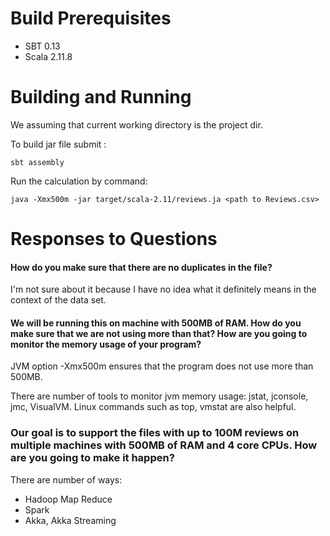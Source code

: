 # Build Prerequisites

* SBT 0.13
* Scala 2.11.8

# Building and Running

We assuming that current working directory is the project dir.

To  build jar file submit : 
```
sbt assembly
```

Run the calculation by command:
```
java -Xmx500m -jar target/scala-2.11/reviews.ja <path to Reviews.csv>
```

# Responses to Questions

#### How do you make sure that there are no duplicates in the file?

I'm not sure about it because I have no idea what it definitely means in the context of the data set.

#### We will be running this on machine with 500MB of RAM. How do you make sure that we are not using more than that? How are you going to monitor the memory usage of your program?

JVM option -Xmx500m ensures that the program does not use more than 500MB.
  
There are number of tools to monitor jvm memory usage: jstat, jconsole, jmc, VisualVM. Linux commands such as top, vmstat are also helpful.

### Our goal is to support the files with up to 100M reviews on multiple machines with 500MB of RAM and 4 core CPUs. How are you going to make it happen?

There are number of ways:

* Hadoop Map Reduce 
* Spark
* Akka, Akka Streaming

